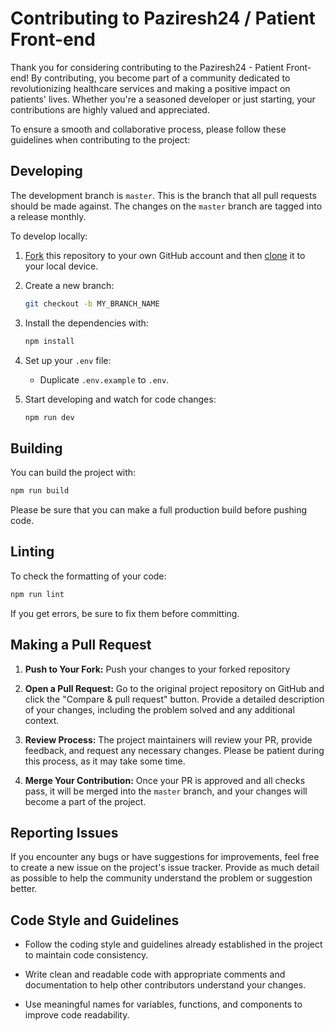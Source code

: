 # Contributing to Paziresh24 / Patient Front-end

Thank you for considering contributing to the Paziresh24 - Patient Front-end! By contributing, you become part of a community dedicated to revolutionizing healthcare services and making a positive impact on patients' lives. Whether you're a seasoned developer or just starting, your contributions are highly valued and appreciated.

To ensure a smooth and collaborative process, please follow these guidelines when contributing to the project:

## Developing
The development branch is `master`. This is the branch that all pull
requests should be made against. The changes on the `master`
branch are tagged into a release monthly.

To develop locally:

1. [Fork](https://help.github.com/articles/fork-a-repo/) this repository to your
   own GitHub account and then
   [clone](https://help.github.com/articles/cloning-a-repository/) it to your local device.
2. Create a new branch:

   ```sh
   git checkout -b MY_BRANCH_NAME
   ```

3. Install the dependencies with:

   ```sh
   npm install
   ```

4. Set up your `.env` file:

   - Duplicate `.env.example` to `.env`.
 
5. Start developing and watch for code changes:

   ```sh
   npm run dev
   ```

## Building

You can build the project with:

```bash
npm run build
```

Please be sure that you can make a full production build before pushing code.

## Linting

To check the formatting of your code:

```sh
npm run lint
```

If you get errors, be sure to fix them before committing.

## Making a Pull Request

1. **Push to Your Fork:** Push your changes to your forked repository
2. **Open a Pull Request:** Go to the original project repository on GitHub and click the "Compare & pull request" button. Provide a detailed description of your changes, including the problem solved and any additional context.

3. **Review Process:** The project maintainers will review your PR, provide feedback, and request any necessary changes. Please be patient during this process, as it may take some time.

4. **Merge Your Contribution:** Once your PR is approved and all checks pass, it will be merged into the `master` branch, and your changes will become a part of the project.

## Reporting Issues

If you encounter any bugs or have suggestions for improvements, feel free to create a new issue on the project's issue tracker. Provide as much detail as possible to help the community understand the problem or suggestion better.

## Code Style and Guidelines

- Follow the coding style and guidelines already established in the project to maintain code consistency.

- Write clean and readable code with appropriate comments and documentation to help other contributors understand your changes.

- Use meaningful names for variables, functions, and components to improve code readability.
